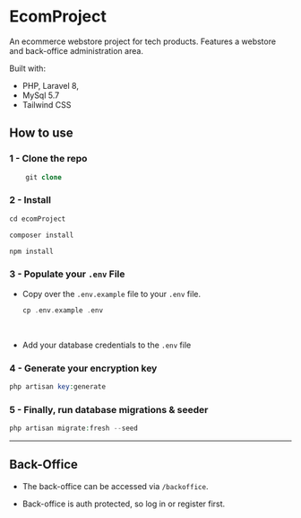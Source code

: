 # EcomProject

An ecommerce webstore project for tech products. Features a webstore and back-office administration area.

Built with:
- PHP, Laravel 8,
- MySql 5.7
- Tailwind CSS
## How to use

### 1 - Clone the repo

```php
    git clone
```

### 2 - Install 
```php
cd ecomProject
```
```php
composer install
```
```php
npm install
```
### 3 - Populate your `.env` File
- Copy over the `.env.example` file to your  `.env` file.
  
  ```php
  cp .env.example .env
  ```
  <br>
- Add your database credentials to the `.env` file

### 4 - Generate your encryption key
```php
php artisan key:generate
```

### 5 - Finally, run database migrations & seeder
```php
php artisan migrate:fresh --seed
```

---

## Back-Office
- The back-office can be accessed via `/backoffice`.

- Back-office is auth protected, so log in or register first.
